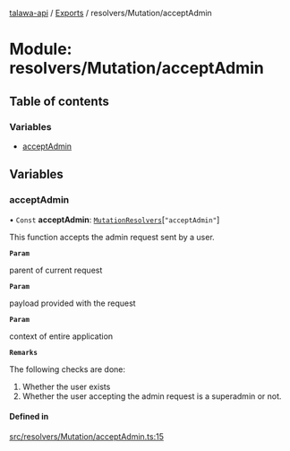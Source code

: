 [talawa-api](../README.md) / [Exports](../modules.md) / resolvers/Mutation/acceptAdmin

# Module: resolvers/Mutation/acceptAdmin

## Table of contents

### Variables

- [acceptAdmin](resolvers_Mutation_acceptAdmin.md#acceptadmin)

## Variables

### acceptAdmin

• `Const` **acceptAdmin**: [`MutationResolvers`](types_generatedGraphQLTypes.md#mutationresolvers)[``"acceptAdmin"``]

This function accepts the admin request sent by a user.

**`Param`**

parent of current request

**`Param`**

payload provided with the request

**`Param`**

context of entire application

**`Remarks`**

The following checks are done:
1. Whether the user exists
2. Whether the user accepting the admin request is a superadmin or not.

#### Defined in

[src/resolvers/Mutation/acceptAdmin.ts:15](https://github.com/adi790uu/talawa-api/blob/b1ec05b/src/resolvers/Mutation/acceptAdmin.ts#L15)
